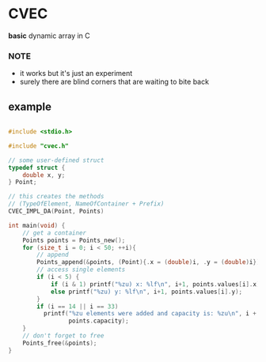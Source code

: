 
# CVEC

**basic** <generic> dynamic array in C

### NOTE
- it works but it's just an experiment
- surely there are blind corners that are waiting to bite back

## example

```c

#include <stdio.h>

#include "cvec.h"

// some user-defined struct
typedef struct {
    double x, y;
} Point;

// this creates the methods
// (TypeOfElement, NameOfContainer + Prefix)
CVEC_IMPL_DA(Point, Points)

int main(void) {
    // get a container
    Points points = Points_new();
    for (size_t i = 0; i < 50; ++i){
        // append
        Points_append(&points, (Point){.x = (double)i, .y = (double)i});
        // access single elements
        if (i < 5) {
            if (i & 1) printf("%zu) x: %lf\n", i+1, points.values[i].x);
            else printf("%zu) y: %lf\n", i+1, points.values[i].y);
        }
        if (i == 14 || i == 33)
          printf("%zu elements were added and capacity is: %zu\n", i + 1,
                 points.capacity);
    }
    // don't forget to free
    Points_free(&points);
}
```

